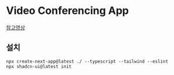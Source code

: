 # Video Conferencing App
[참고영상](https://www.youtube.com/watch?v=R8CIO1DZ2b8&ab_channel=JavaScriptMastery)

## 설치
```
npx create-next-app@latest ./ --typescript --tailwind --eslint
npx shadcn-ui@latest init
```